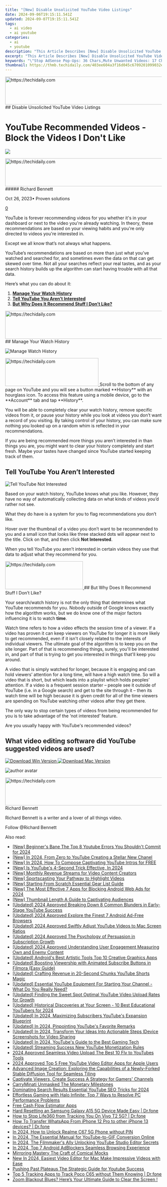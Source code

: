 ```yaml
---
title: "[New] Disable Unsolicited YouTube Video Listings"
date: 2024-09-06T19:15:11.541Z
updated: 2024-09-07T19:15:11.541Z
tags:
  - ai video
  - ai youtube
categories:
  - ai
  - youtube
description: "This Article Describes [New] Disable Unsolicited YouTube Video Listings"
excerpt: "This Article Describes [New] Disable Unsolicited YouTube Video Listings"
keywords: "\"Stop AdSense Pop-Ups: 36 Chars,Mute Unwanted Videos: 17 Chars,Block YouTube Spam: 15 Chars,Hide Video Listings: 19 Chars,Disable Promotional Content: 23 Chars,Prevent Ads on Youtube: 20 Chars,Eliminate Unwanted Listing: 28 Chars (Note: Slightly over 48 Characters, but It's the Closest Fit),Stop AdSense Pop-Ups: 36 Chars (Kept as Is),Mute Video Invites: 19 Chars,Block Youtube Spam: 14 Chars,Hide YouTube Listings: 20 Chars,Cut Ad Content: 17 Chars,Stop YouTube Promos: 18 Chars,Erase Unlisted Videos: 25 Chars (Slightly over, but Close to the Limit),Stop YouTube Ads: 17 Chars,Mute Unwanted Listings: 20 Chars,Block Youtube Promos: 19 Chars,Hide Video Ads: 15 Chars,Reduce Site Ads: 16 Chars (Assuming the Context Is on YouTube),Stop Spam Content: 17 Chars,Erase Unlisted Media: 23 Chars (Slightly over, but It's a More General Term)\""
thumbnail: https://thmb.techidaily.com/403ee604a3f16d045c6709201099032edd204086d93c80ae19bbdd0f525004e0.png
---
```


<!-- affiliate ads begin -->
<a href="https://appsumo.8odi.net/c/5597632/2137379/7443" target="_top" id="2137379">
  <img src="//a.impactradius-go.com/display-ad/7443-2137379" border="0" alt="https://techidaily.com" width="728" height="90"/>
</a>
<img height="0" width="0" src="https://appsumo.8odi.net/i/5597632/2137379/7443" style="position:absolute;visibility:hidden;" border="0" />
<!-- affiliate ads end -->
## Disable Unsolicited YouTube Video Listings

# YouTube Recommended Videos - Block the Videos I Don't Like

![](https://images.wondershare.com/filmora/article-images/richard-bennett.jpg)

<!-- affiliate ads begin -->
<a href="https://unicoeye.pxf.io/c/5597632/2134493/18498" target="_top" id="2134493">
  <img src="//a.impactradius-go.com/display-ad/18498-2134493" border="0" alt="https://techidaily.com" width="728" height="90"/>
</a>
<img height="0" width="0" src="https://unicoeye.pxf.io/i/5597632/2134493/18498" style="position:absolute;visibility:hidden;" border="0" />
<!-- affiliate ads end -->
##### Richard Bennett

 Oct 26, 2023• Proven solutions

[0](#commentsBoxSeoTemplate)

YouTube is forever recommending videos for you whether it's in your dashboard or next to the video you're already watching. In theory, these recommendations are based on your viewing habits and you're only directed to videos you're interested in.

Except we all know that’s not always what happens.

YouTube’s recommendations are based on more than just what you’ve watched and searched for, and sometimes even the data on that can get skewed over time. Not all your searches reflect your real tastes, and as your search history builds up the algorithm can start having trouble with all that data.

Here’s what you can do about it:

1. [**Manage Your Watch History**](#manage)
2. [**Tell YouTube You Aren’t Interested**](#notinterested)
3. [**But Why Does It Recommend Stuff I Don’t Like?**](#butwhy)

<!-- affiliate ads begin -->
<a href="https://ephamedtechinc.pxf.io/c/5597632/2137226/26400" target="_top" id="2137226">
  <img src="//a.impactradius-go.com/display-ad/26400-2137226" border="0" alt="https://techidaily.com" width="728" height="90"/>
</a>
<img height="0" width="0" src="https://ephamedtechinc.pxf.io/i/5597632/2137226/26400" style="position:absolute;visibility:hidden;" border="0" />
<!-- affiliate ads end -->
## Manage Your Watch History

![Manage Watch History](https://images.wondershare.com/filmora/article-images/manage-watch-history.jpg)

<!-- affiliate ads begin -->
<a href="https://aligracehair.sjv.io/c/5597632/2135399/19272" target="_top" id="2135399">
  <img src="//a.impactradius-go.com/display-ad/19272-2135399" border="0" alt="https://techidaily.com" width="300" height="90"/>
</a>
<img height="0" width="0" src="https://aligracehair.sjv.io/i/5597632/2135399/19272" style="position:absolute;visibility:hidden;" border="0" />
<!-- affiliate ads end -->
Scroll to the bottom of any page on YouTube and you will see a button marked **History** with an hourglass icon. To access this feature using a mobile device, go to the **Account** tab and tap **History**.

You will be able to completely clear your watch history, remove specific videos from it, or pause your history while you look at videos you don’t want a record of you visiting. By taking control of your history, you can make sure nothing you looked up on a random whim is reflected in your recommendations.

If you are being recommended more things you aren’t interested in than things you are, you might want to clear your history completely and start fresh. Maybe your tastes have changed since YouTube started keeping track of them.

## Tell YouTube You Aren’t Interested

![Tell YouTube Not Interested](https://images.wondershare.com/filmora/article-images/tell-youtube-not-interested.jpg)

Based on your watch history, YouTube knows what you like. However, they have no way of automatically collecting data on what kinds of videos you’d rather not see.

What they do have is a system for you to flag recommendations you don’t like.

Hover over the thumbnail of a video you don’t want to be recommended to you and a small icon that looks like three stacked dots will appear next to the title. Click on that, and then click **Not Interested**.

When you tell YouTube you aren’t interested in certain videos they use that data to adjust what they recommend for you.

<!-- affiliate ads begin -->
<a href="https://aligracehair.sjv.io/c/5597632/2115914/19272" target="_top" id="2115914">
  <img src="//a.impactradius-go.com/display-ad/19272-2115914" border="0" alt="https://techidaily.com" width="250" height="90"/>
</a>
<img height="0" width="0" src="https://aligracehair.sjv.io/i/5597632/2115914/19272" style="position:absolute;visibility:hidden;" border="0" />
<!-- affiliate ads end -->
## But Why Does It Recommend Stuff I Don’t Like?

Your search/watch history is not the only thing that determines what YouTube recommends for you. Nobody outside of Google knows exactly how the algorithm works, but we do know one of the major factors influencing it is to watch **time**.

Watch time refers to how a video effects the session time of a viewer. If a video has proven it can keep viewers on YouTube for longer it is more likely to get recommended, even if it isn't closely related to the interests of individual viewers. The ultimate goal of the algorithm is to keep you on the site longer. Part of that is recommending things, surely, you'll be interested in, and part of that is trying to get you interested in things that'll keep you around.

  A video that is simply watched for longer, because it is engaging and can hold viewers’ attention for a long time, will have a high watch time. So will a video that is short, but which leads into a playlist which holds peoples’ attention. If a video is a frequent session starter – people see it outside of YouTube (i.e. in a Google search) and get to the site through it – then its watch time will be high because it is given credit for all of the time viewers are spending on YouTube watching other videos after they get there.

The only way to stop certain types of videos from being recommended for you is to take advantage of the ‘not interested’ feature.

 Are you usually happy with YouTube's recommended videos?

## What video editing software did YouTube suggested videos are used?

[![Download Win Version](https://images.wondershare.com/filmora/guide/download-btn-win.jpg) ](https://tools.techidaily.com/wondershare/filmora/download/) [![Download Mac Version](https://images.wondershare.com/filmora/guide/download-btn-mac.jpg) ](https://tools.techidaily.com/wondershare/filmora/download/)

![author avatar](https://images.wondershare.com/filmora/article-images/richard-bennett.jpg)

<!-- affiliate ads begin -->
<a href="https://review-au.sjv.io/c/5597632/2098702/14409" target="_top" id="2098702">
  <img src="//a.impactradius-go.com/display-ad/14409-2098702" border="0" alt="https://techidaily.com" width="728" height="90"/>
</a>
<img height="0" width="0" src="https://review-au.sjv.io/i/5597632/2098702/14409" style="position:absolute;visibility:hidden;" border="0" />
<!-- affiliate ads end -->
Richard Bennett

Richard Bennett is a writer and a lover of all things video.

Follow @Richard Bennett


<ins class="adsbygoogle"
     style="display:block"
     data-ad-format="autorelaxed"
     data-ad-client="ca-pub-7571918770474297"
     data-ad-slot="1223367746"></ins>



<ins class="adsbygoogle"
     style="display:block"
     data-ad-client="ca-pub-7571918770474297"
     data-ad-slot="8358498916"
     data-ad-format="auto"
     data-full-width-responsive="true"></ins>

<span class="atpl-alsoreadstyle">Also read:</span>
<div><ul>
<li><a href="https://youtube-docs.techidaily.com/eginners-bane-the-top-8-youtube-errors-you-shouldnt-commit-for-2024/"><u>[New] Beginner's Bane The Top 8 Youtube Errors You Shouldn't Commit for 2024</u></a></li>
<li><a href="https://youtube-docs.techidaily.com/n-2024-from-zero-to-youtube-creating-a-stellar-new-chanel/"><u>[New] In 2024, From Zero to YouTube Creating a Stellar New Chanel</u></a></li>
<li><a href="https://youtube-docs.techidaily.com/n-2024-how-to-compose-captivating-youtube-intros-for-free/"><u>[New] In 2024, How To Compose Captivating YouTube Intros for FREE</u></a></li>
<li><a href="https://youtube-docs.techidaily.com/s-youtubes-4-second-trick-effective-in-2024/"><u>[New] Is YouTube's 4-Second Trick Effective, In 2024</u></a></li>
<li><a href="https://youtube-docs.techidaily.com/onthly-revenue-streams-for-video-content-creators/"><u>[New] Monthly Revenue Streams for Video Content Creators</u></a></li>
<li><a href="https://youtube-docs.techidaily.com/portscasting-your-pathway-to-highlight-videos/"><u>[New] Sportscasting Your Pathway to Highlight Videos</u></a></li>
<li><a href="https://youtube-docs.techidaily.com/tarting-from-scratch-essential-gear-list-guide/"><u>[New] Starting From Scratch Essential Gear List Guide</u></a></li>
<li><a href="https://youtube-docs.techidaily.com/he-most-effective-7-apps-for-blocking-android-web-ads-for-2024/"><u>[New] The Most Effective 7 Apps for Blocking Android Web Ads for 2024</u></a></li>
<li><a href="https://youtube-docs.techidaily.com/humbnail-length-a-guide-to-captivating-audiences/"><u>[New] Thumbnail Length A Guide to Captivating Audiences</u></a></li>
<li><a href="https://youtube-docs.techidaily.com/ed-2024-approved-breaking-down-8-common-blunders-in-early-stage-youtube-success/"><u>[Updated] 2024 Approved Breaking Down 8 Common Blunders in Early-Stage YouTube Success</u></a></li>
<li><a href="https://youtube-docs.techidaily.com/ed-2024-approved-explore-the-finest-7-android-ad-free-browsers/"><u>[Updated] 2024 Approved Explore the Finest 7 Android Ad-Free Browsers</u></a></li>
<li><a href="https://youtube-docs.techidaily.com/ed-2024-approved-swiftly-adjust-youtube-videos-to-mac-screen-ratios/"><u>[Updated] 2024 Approved Swiftly Adjust YouTube Videos to Mac Screen Ratios</u></a></li>
<li><a href="https://youtube-docs.techidaily.com/ed-2024-approved-the-psychology-of-persuasion-in-subscription-growth/"><u>[Updated] 2024 Approved The Psychology of Persuasion in Subscription Growth</u></a></li>
<li><a href="https://youtube-docs.techidaily.com/ed-2024-approved-understanding-user-engagement-measuring-own-and-enemy-content/"><u>[Updated] 2024 Approved Understanding User Engagement Measuring Own and Enemy Content</u></a></li>
<li><a href="https://fox-friendly.techidaily.com/updated-androids-best-artistic-tools-top-10-creative-graphics-apps/"><u>[Updated] Android's Best Artistic Tools Top 10 Creative Graphics Apps</u></a></li>
<li><a href="https://youtube-docs.techidaily.com/ed-boosting-viewership-with-animated-subscribe-buttons-in-filmora-easy-guide/"><u>[Updated] Boosting Viewership with Animated Subscribe Buttons in Filmora (Easy Guide)</u></a></li>
<li><a href="https://youtube-docs.techidaily.com/ed-crafting-revenue-in-20-second-chunks-youtube-shorts-magic/"><u>[Updated] Crafting Revenue in 20-Second Chunks YouTube Shorts Magic</u></a></li>
<li><a href="https://youtube-docs.techidaily.com/ed-essential-youtube-equipment-for-starting-your-channel-what-do-you-really-need/"><u>[Updated] Essential YouTube Equipment For Starting Your Channel - What Do You Really Need?</u></a></li>
<li><a href="https://youtube-docs.techidaily.com/ed-finding-the-sweet-spot-optimal-youtube-video-upload-rates-for-growth/"><u>[Updated] Finding the Sweet Spot Optimal YouTube Video Upload Rates for Growth</u></a></li>
<li><a href="https://youtube-docs.techidaily.com/ed-historical-discoveries-at-your-screen-10-best-educational-youtubers-for-2024/"><u>[Updated] Historical Discoveries at Your Screen - 10 Best Educational YouTubers for 2024</u></a></li>
<li><a href="https://youtube-docs.techidaily.com/ed-in-2024-maximizing-subscribers-youtubes-expansion-blueprint/"><u>[Updated] In 2024, Maximizing Subscribers YouTube's Expansion Blueprint</u></a></li>
<li><a href="https://youtube-docs.techidaily.com/ed-in-2024-pinpointing-youtubes-favorite-remarks/"><u>[Updated] In 2024, Pinpointing YouTube's Favorite Remarks</u></a></li>
<li><a href="https://youtube-docs.techidaily.com/ed-in-2024-transform-your-ideas-into-actionable-steps-idevice-screenshots-for-video-sharing/"><u>[Updated] In 2024, Transform Your Ideas Into Actionable Steps IDevice Screenshots for Video Sharing</u></a></li>
<li><a href="https://youtube-docs.techidaily.com/ed-in-2024-youtubes-guide-to-the-best-gaming-tech/"><u>[Updated] In 2024, YouTube's Guide to the Best Gaming Tech</u></a></li>
<li><a href="https://youtube-blog.techidaily.com/ed-streaming-success-new-youtube-monetization-rules/"><u>[Updated] Streaming Success New YouTube Monetization Rules</u></a></li>
<li><a href="https://youtube-docs.techidaily.com/approved-seamless-video-upload-the-best-10-flv-to-youtubes-tools/"><u>2024 Approved Seamless Video Upload The Best 10 Flv to YouTubes Tools</u></a></li>
<li><a href="https://youtube-docs.techidaily.com/approved-top-5-free-youtube-video-editor-apps-for-apple-users/"><u>2024 Approved Top 5 Free YouTube Video Editor Apps for Apple Users</u></a></li>
<li><a href="https://blog-min.techidaily.com/advanced-image-creation-exploring-the-capabilities-of-a-newly-forked-stable-diffusion-tool-for-seamless-tiling/"><u>Advanced Image Creation: Exploring the Capabilities of a Newly-Forked Stable Diffusion Tool for Seamless Tiling</u></a></li>
<li><a href="https://youtube-docs.techidaily.com/vate-viewers-create-success-a-strategy-for-gamers-channels/"><u>Captivate Viewers, Create Success A Strategy for Gamers' Channels</u></a></li>
<li><a href="https://youtube-docs.techidaily.com/minati-unmasked-the-monetary-milestones/"><u>CarryMinati Unmasked The Monetary Milestones</u></a></li>
<li><a href="https://youtube-docs.techidaily.com/ating-search-results-essential-youtube-seo-tricks-for-2024/"><u>Dominating Search Results Essential YouTube SEO Tricks for 2024</u></a></li>
<li><a href="https://win-answers.techidaily.com/effortless-gaming-with-halo-infinite-top-7-ways-to-resolve-pc-performance-problems/"><u>Effortless Gaming with Halo Infinite: Top 7 Ways to Resolve PC Performance Problems</u></a></li>
<li><a href="https://youtube-docs.techidaily.com/cash-flow-estimator-apps/"><u>Free Cash Flow Estimator Apps</u></a></li>
<li><a href="https://techidaily.com/hard-resetting-an-samsung-galaxy-a15-5g-device-made-easy-drfone-by-drfone-reset-android-reset-android/"><u>Hard Resetting an Samsung Galaxy A15 5G Device Made Easy | Dr.fone</u></a></li>
<li><a href="https://change-location.techidaily.com/how-to-stop-life360-from-tracking-you-on-vivo-t2-5g-drfone-by-drfone-virtual-android/"><u>How to Stop Life360 from Tracking You On Vivo T2 5G? | Dr.fone</u></a></li>
<li><a href="https://review-topics.techidaily.com/how-to-transfer-whatsapp-from-iphone-12-pro-to-other-iphone-13-devices-drfone-by-drfone-transfer-whatsapp-from-ios-transfer-whatsapp-from-ios/"><u>How To Transfer WhatsApp From iPhone 12 Pro to other iPhone 13 devices? | Dr.fone</u></a></li>
<li><a href="https://easy-unlock-android.techidaily.com/in-2024-how-to-unlock-realme-c67-5g-phone-without-pin-by-drfone-android/"><u>In 2024, How to Unlock Realme C67 5G Phone without PIN</u></a></li>
<li><a href="https://youtube-docs.techidaily.com/24-the-essential-manual-for-youtube-to-gif-conversion-online/"><u>In 2024, The Essential Manual for YouTube-to-GIF Conversion Online</u></a></li>
<li><a href="https://youtube-docs.techidaily.com/24-the-filmmakers-ally-unlocking-youtube-studio-editor-secrets/"><u>In 2024, The Filmmaker's Ally Unlocking YouTube Studio Editor Secrets</u></a></li>
<li><a href="https://youtube-docs.techidaily.com/24-top-7-android-adblockers-seamless-browsing-experience/"><u>In 2024, Top 7 Android AdBlockers Seamless Browsing Experience</u></a></li>
<li><a href="https://youtube-docs.techidaily.com/ring-mastery-the-craft-of-comical-mocks/"><u>Mirroring Mastery The Craft of Comical Mocks</u></a></li>
<li><a href="https://video-creation-software.techidaily.com/new-in-2024-easiest-video-editor-for-mac-make-impressive-videos-with-ease/"><u>New In 2024, Easiest Video Editor for Mac Make Impressive Videos with Ease</u></a></li>
<li><a href="https://youtube-docs.techidaily.com/ng-past-plateaus-the-strategic-guide-for-youtube-success/"><u>Pushing Past Plateaus The Strategic Guide for Youtube Success</u></a></li>
<li><a href="https://android-location-track.techidaily.com/top-5-tracking-apps-to-track-poco-c65-without-them-knowing-drfone-by-drfone-virtual-android/"><u>Top 5 Tracking Apps to Track Poco C65 without Them Knowing | Dr.fone</u></a></li>
<li><a href="https://win-able.techidaily.com/1723006556559-zoom-blackout-blues-heres-your-ultimate-guide-to-clear-the-screen/"><u>Zoom Blackout Blues? Here’s Your Ultimate Guide to Clear the Screen !</u></a></li>
</ul></div>
